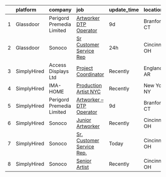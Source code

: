 

|    | platform    | company                   | job                                                                                                                                                                                                                                                                                            | update_time   | location       |
|---:|:------------|:--------------------------|:-----------------------------------------------------------------------------------------------------------------------------------------------------------------------------------------------------------------------------------------------------------------------------------------------|:--------------|:---------------|
|  1 | Glassdoor   | Perigord Premedia Limited | [Artworker   DTP Operator](https://www.glassdoor.com/partner/jobListing.htm?pos=102&ao=1136043&s=58&guid=00000180ff2940abb19e85da9dfe03f8&src=GD_JOB_AD&t=SR&vt=w&ea=1&cs=1_6c1bbab0&cb=1653548335441&jobListingId=1007865934313&jrtk=3-0-1g3viig6uq6pe801-1g3viig7b38pd000-4048a71b52ed5444-) | 9d            | Branford, CT   |
|  2 | Glassdoor   | Sonoco                    | [Sr  Customer Service Rep ](https://www.glassdoor.com/partner/jobListing.htm?pos=101&ao=1136043&s=58&guid=00000180ff2940abb19e85da9dfe03f8&src=GD_JOB_AD&t=SR&vt=w&cs=1_66568332&cb=1653548335441&jobListingId=1007892800843&jrtk=3-0-1g3viig6uq6pe801-1g3viig7b38pd000-25187ce7d7f4a492-)     | 24h           | Cincinnati, OH |
|  3 | SimplyHired | Access Displays Ltd       | [Project Coordinator](https://www.simplyhired.com/job/-c3x_3QdCusQU1bLMOgJ0fsCRPNdzDRG-LxWOMHYD1xOyb_dmOLMJg?q=artworker)                                                                                                                                                                      | Recently      | England, AR    |
|  4 | SimplyHired | IMA-HOME                  | [Production Artist NYC](https://www.simplyhired.com/job/WAk3UyIRIcaqwbDbXur06TsDmW7y7WmT2KCRpKrBPBRW_ve-Q8yocA?q=artworker)                                                                                                                                                                    | Recently      | New York, NY   |
|  5 | SimplyHired | Perigord Premedia Limited | [Artworker – DTP Operator](https://www.simplyhired.com/job/7wWcYOPCybuXLpDFVsIQJInquIFiafRkx2dGAN_uldTCs7CUyeOemw?q=artworker)                                                                                                                                                                 | 9d            | Branford, CT   |
|  6 | SimplyHired | Sonoco                    | [Junior Artworker](https://www.simplyhired.com/job/bJFkITfBQh7d5E85DISdms_VPKCZBa8KkngVE0lUa-qKKaXWvdNngQ?q=artworker)                                                                                                                                                                         | Recently      | Cincinnati, OH |
|  7 | SimplyHired | Sonoco                    | [Sr. Customer Service Rep.](https://www.simplyhired.com/job/ouY-ZrgvSO0XqkNNulmx-VLoWOAnzeena1HU4n3l7HnDOmhM8hwZLA?q=artworker)                                                                                                                                                                | Today         | Cincinnati, OH |
|  8 | SimplyHired | Sonoco                    | [Senior Artist](https://www.simplyhired.com/job/gyQf-wXViE5DTjh6jQYwtf4n8pryWEZj3FCgwRPHI5i7PJlc-DU_Og?q=artworker)                                                                                                                                                                            | Recently      | Cincinnati, OH |